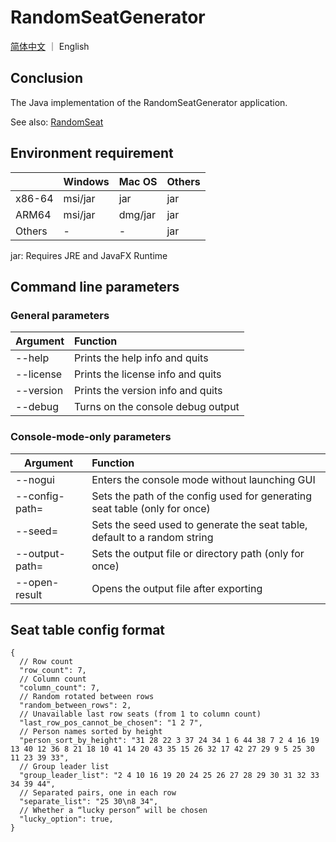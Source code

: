 # RandomSeatGenerator

[简体中文](README.md) ｜ English

## Conclusion

The Java implementation of the RandomSeatGenerator application.

See also: [RandomSeat](https://github.com/edp2021c1/RandomSeat)

## Environment requirement

|        | Windows  | Mac OS  | Others |
|--------|:---------|:--------|:-------|
| x86-64 | msi️/jar | jar️    | jar    |
| ARM64  | msi/jar  | dmg/jar | jar    |
| Others | -        | -       | jar️   |
jar: Requires JRE and JavaFX Runtime

## Command line parameters

### General parameters

| Argument  | Function                          |
|-----------|:----------------------------------|
| --help    | Prints the help info and quits    |
| --license | Prints the license info and quits |
| --version | Prints the version info and quits |
| --debug   | Turns on the console debug output |

### Console-mode-only parameters

| Argument             | Function                                                                   |
|----------------------|:---------------------------------------------------------------------------|
| --nogui              | Enters the console mode without launching GUI                              |
| --config-path=<path> | Sets the path of the config used for generating seat table (only for once) |
| --seed=<value>       | Sets the seed used to generate the seat table, default to a random string  |
| --output-path=<path> | Sets the output file or directory path (only for once)                     |
| --open-result        | Opens the output file after exporting                                      |

## Seat table config format

```json5
{
  // Row count
  "row_count": 7,
  // Column count
  "column_count": 7,
  // Random rotated between rows
  "random_between_rows": 2,
  // Unavailable last row seats (from 1 to column count)
  "last_row_pos_cannot_be_chosen": "1 2 7",
  // Person names sorted by height
  "person_sort_by_height": "31 28 22 3 37 24 34 1 6 44 38 7 2 4 16 19 13 40 12 36 8 21 18 10 41 14 20 43 35 15 26 32 17 42 27 29 9 5 25 30 11 23 39 33",
  // Group leader list
  "group_leader_list": "2 4 10 16 19 20 24 25 26 27 28 29 30 31 32 33 34 39 44",
  // Separated pairs, one in each row
  "separate_list": "25 30\n8 34",
  // Whether a “lucky person” will be chosen
  "lucky_option": true,
}
```
